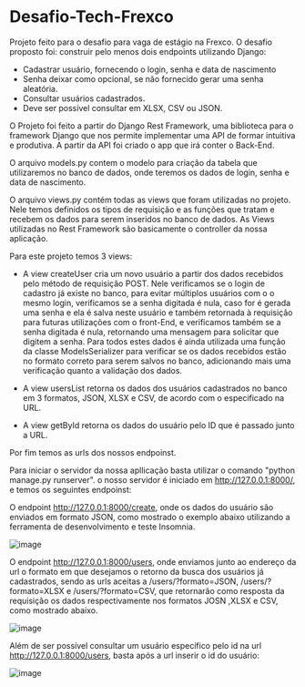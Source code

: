 # Desafio-Tech-Frexco
Projeto feito para o desafio para vaga de estágio na Frexco. O desafio proposto foi:
construir pelo menos dois endpoints utilizando Django:
  - Cadastrar usuário, fornecendo o login, senha e data de nascimento
  - Senha deixar como opcional, se não fornecido gerar uma senha aleatória.
  - Consultar usuários cadastrados.
  - Deve ser possível consultar em XLSX, CSV ou JSON.

O Projeto foi feito a partir do Django Rest Framework, uma biblioteca para o framework Django que nos permite implementar uma API de formar intuitiva e produtiva. A partir da API foi criado o app que irá conter o Back-End.

O arquivo models.py contem o modelo para criação da tabela que utilizaremos no banco de dados, onde teremos os dados de login, senha e data de nascimento.

O arquivo views.py contém todas as views que foram utilizadas no projeto. Nele temos definidos os tipos de requisição e as funções que tratam e recebem os dados para serem inseridos no banco de dados. As Views utilizadas no Rest Framework são basicamente o controller da nossa aplicação.

Para este projeto temos 3 views:

  - A view createUser cria um novo usuário a partir dos dados recebidos pelo método de requisição POST. Nele verificamos se o login de cadastro já existe no banco, para evitar múltiplos usuários com o o mesmo login, verificamos se a senha digitada é nula, caso for é gerada uma senha e ela é salva neste usuário e também retornada à requisição para futuras utilizações com o front-End, e verificamos também se a senha digitada é nula, retornando uma mensagem para solicitar que digitem a senha. Para todos estes dados é ainda utilizada uma função da classe ModelsSerializer para verificar se os dados recebidos estão no formato correto para serem salvos no banco, adicionando mais uma verificação quanto a validação dos dados.

  - A view usersList retorna os dados dos usuários cadastrados no banco em 3 formatos, JSON, XLSX e CSV, de acordo com o especificado na URL.

  - A view getById retorna os dados do usuário pelo ID que é passado junto a URL.

Por fim temos as urls dos nossos endpoinst.

Para iniciar o servidor da nossa apllicação basta utilizar o comando "python manage.py runserver". o nosso servidor é iniciado em http://127.0.0.1:8000/, e temos os seguintes endpoinst:

O endpoint http://127.0.0.1:8000/create, onde os dados do usuário são enviados em formato JSON, como mostrado o exemplo abaixo utilizando a ferramenta de desenvolvimento e teste Insomnia.

![image](https://user-images.githubusercontent.com/99613258/201769854-ffc52fd3-8cf7-49f4-9323-f0f1d28ca5e4.png)

O endpoint http://127.0.0.1:8000/users, onde enviamos junto ao endereço da url o formato em que desejamos o retorno da busca dos usuários já cadastrados, sendo as urls aceitas a /users/?formato=JSON, /users/?formato=XLSX e /users/?formato=CSV, que retornarão como resposta da requisição os dados respectivamente nos formatos JOSN ,XLSX e CSV, como mostrado abaixo.

![image](https://user-images.githubusercontent.com/99613258/201769932-b1ce8dfd-6fe1-4c46-bd30-92a329c0e562.png)

Além de ser possível consultar um usuário específico pelo id na url http://127.0.0.1:8000/users, basta após a url inserir o id do usuário:

![image](https://user-images.githubusercontent.com/99613258/201769958-22b7ab9c-373b-4ee0-ab27-f4bb03642675.png)
